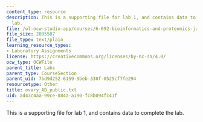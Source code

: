 ```yaml
---
content_type: resource
description: This is a supporting file for lab 1, and contains data to complete the
  lab.
file: /ol-ocw-studio-app/courses/6-092-bioinformatics-and-proteomics-january-iap-2005/ad43c4aa99ce884aa190fc8b094fc41f_ovary_AD_public.txt
file_size: 2895587
file_type: text/plain
learning_resource_types:
- Laboratory Assignments
license: https://creativecommons.org/licenses/by-nc-sa/4.0/
ocw_type: OCWFile
parent_title: Labs
parent_type: CourseSection
parent_uid: 7bd9d252-6159-9beb-330f-0525cf7fe294
resourcetype: Other
title: ovary_AD_public.txt
uid: ad43c4aa-99ce-884a-a190-fc8b094fc41f
---
```

This is a supporting file for lab 1, and contains data to complete the lab.